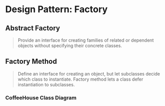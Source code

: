 # Design Pattern: Factory

## Abstract Factory

> Provide an interface for creating families of related or dependent objects without specifying their concrete classes.

## Factory Method

> Define an interface for creating an object, but let subclasses decide which class to instantiate.
> Factory method lets a class defer instantiation to subclasses.

### CoffeeHouse Class Diagram
